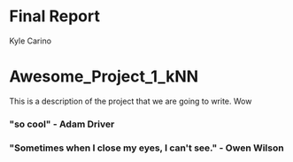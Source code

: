 # Final Report

Kyle Carino


# Awesome_Project_1_kNN
This is a description of the project that we are going to write. Wow
### "so cool" - Adam Driver
### "Sometimes when I close my eyes, I can't see." - Owen Wilson
